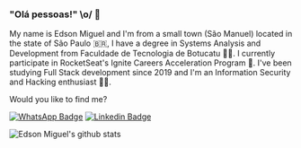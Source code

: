 ### "Olá pessoas!" \o/ 👋

  
My name is Edson Miguel and I'm from a small town (São Manuel) located in the state of São Paulo 🇧🇷, I have a degree in Systems Analysis and Development from Faculdade de Tecnologia de Botucatu 👨‍🎓. I currently participate in RocketSeat's Ignite Careers Acceleration Program 🚀. I've been studying Full Stack development since 2019 and I'm an Information Security and Hacking enthusiast 👨‍💻.

 Would you like to find me?

[![WhatsApp Badge](https://img.shields.io/badge/-WhatsApp-1fff14?style=flat-square&labelColor=1fff14&logo=WhatsApp&logoColor=white&link=https://api.whatsapp.com/send?phone=5514981773170&text=Ol%C3%A1%20cidad%C3%A3o%20do%20ciberespa%C3%A7o%F0%9F%96%96%20)](https://api.whatsapp.com/send?phone=5514981773170&text=Ol%C3%A1%20cidad%C3%A3o%20do%20ciberespa%C3%A7o%F0%9F%96%96%20)
[![Linkedin Badge](https://img.shields.io/badge/-LinkedIn-blue?style=flat-square&logo=Linkedin&logoColor=white&link=https://www.linkedin.com/in/edson-miguel/)](https://www.linkedin.com/in/edson-miguel/)





![Edson Miguel's github stats](https://github-readme-stats.vercel.app/api?username=EdsonMiguel&theme=dark&show_icons=true&count_private=true)

